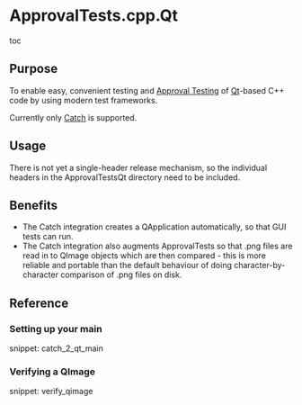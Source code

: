 # ApprovalTests.cpp.Qt

toc

## Purpose

To enable easy, convenient testing and [Approval Testing](https://github.com/approvals/ApprovalTests.cpp.Qt) of [Qt](https://www.qt.io)-based C++ code by using modern test frameworks.

Currently only [Catch](https://github.com/catchorg/Catch2) is supported.

## Usage

There is not yet a single-header release mechanism, so the individual headers in the ApprovalTestsQt directory need to be included.

## Benefits

* The Catch integration creates a QApplication automatically, so that GUI tests can run.
* The Catch integration also augments ApprovalTests so that .png files are read in to QImage objects which are then compared - this is more reliable and portable than the default behaviour of doing character-by-character comparison of .png files on disk.

## Reference

### Setting up your main

snippet: catch_2_qt_main

### Verifying a QImage

snippet: verify_qimage
